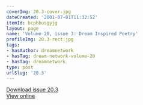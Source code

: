 ```yaml
---
coverImg: 20.3-cover.jpg
dateCreated: '2001-07-01T11:32:52'
itemId: bcphbusgyjg
layout: page
name: 'Volume 20, issue 3: Dream Inspired Poetry'
profileImg: 20.3-rect.jpg
tags:
- hasAuthor: dreamnetwork
- hasTag: dream-network-volume-20
- hasTag: dreamnetwork
type: post
urlSlug: '20.3'
---
```

<a href="../files/pdfs/Volume_20/20.3_poetry.pdf" download="">Download issue 20.3</a><br><a href="../files/pdfs/Volume_20/20.3_poetry.pdf">View online</a>